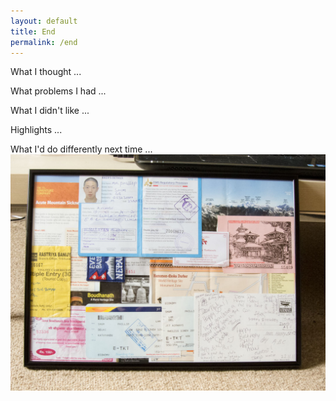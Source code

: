 ```yaml
---
layout: default
title: End
permalink: /end
---
```


What I thought ...

What problems I had ...

What I didn't like ...

Highlights ...

What I'd do differently next time ...
![](assets/pinboard.jpg "pinboard")
